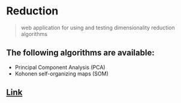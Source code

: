 # Reduction

> web application for using and testing dimensionality reduction algorithms

## The following algorithms are available:

- Principal Component Analysis (PCA)
- Kohonen self-organizing maps (SOM)

## [Link](https://quernest.github.io/reduction)
